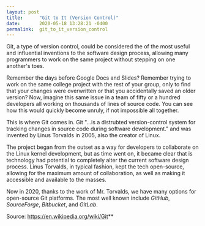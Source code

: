 ```yaml
---
layout: post
title:      "Git to It (Version Control)"
date:       2020-05-18 13:28:21 -0400
permalink:  git_to_it_version_control
---
```



Git, a type of version control, could be considered the of the most useful and influential inventions to the software design process, allowing many programmers to work on the same project without stepping on one another's toes.

Remember the days before Google Docs and Slides? Remember trying to work on the same college project with the rest of your group, only to find that your changes were overwritten or that you accidentally saved an older version? Now, imagine this same issue in a team of fifty or a hundred developers all working on thousands of lines of source code. You can see how this would quickly become unruly, if not impossible all together.

This is where Git comes in. Git "...is a distrubted version-control system for tracking changes in source code during software development." and was invented by Linus Torvalds in 2005, also the creator of Linux.

The project began from the outset as a way for developers to collaborate on the Linux kernel development, but as time went on, it became clear that is technology had potential to completely alter the current software design process. Linus Torvalds, in typical fashion, kept the tech open-source, allowing for the maximum amount of collaboration, as well as making it accessible and available to the masses.

Now in 2020, thanks to the work of Mr. Torvalds, we have many options for open-source Git platforms. The most well known include *GitHub*, *SourceForge*, *Bitbucket*, and *GitLab*.













Source: https://en.wikipedia.org/wiki/Git**

